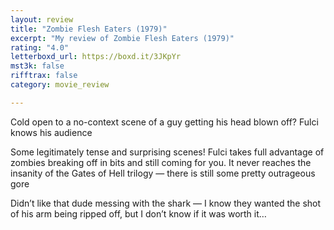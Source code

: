 ```yaml
---
layout: review
title: "Zombie Flesh Eaters (1979)"
excerpt: "My review of Zombie Flesh Eaters (1979)"
rating: "4.0"
letterboxd_url: https://boxd.it/3JKpYr
mst3k: false
rifftrax: false
category: movie_review

---
```


Cold open to a no-context scene of a guy getting his head blown off? Fulci knows his audience

Some legitimately tense and surprising scenes! Fulci takes full advantage of zombies breaking off in bits and still coming for you. It never reaches the insanity of the Gates of Hell trilogy — there is still some pretty outrageous gore

Didn’t like that dude messing with the shark — I know they wanted the shot of his arm being ripped off, but I don’t know if it was worth it…